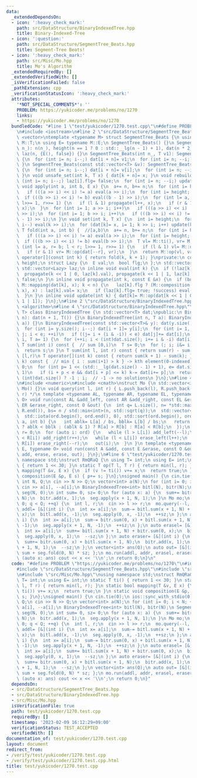 ```yaml
---
data:
  _extendedDependsOn:
  - icon: ':heavy_check_mark:'
    path: src/DataStructure/BinaryIndexedTree.hpp
    title: Binary-Indexed-Tree
  - icon: ':question:'
    path: src/DataStructure/SegmentTree_Beats.hpp
    title: Segment-Tree Beats!
  - icon: ':heavy_check_mark:'
    path: src/Misc/Mo.hpp
    title: Mo's Algorithm
  _extendedRequiredBy: []
  _extendedVerifiedWith: []
  _isVerificationFailed: false
  _pathExtension: cpp
  _verificationStatusIcon: ':heavy_check_mark:'
  attributes:
    '*NOT_SPECIAL_COMMENTS*': ''
    PROBLEM: https://yukicoder.me/problems/no/1270
    links:
    - https://yukicoder.me/problems/no/1270
  bundledCode: "#line 1 \"test/yukicoder/1270.test.cpp\"\n#define PROBLEM \"https://yukicoder.me/problems/no/1270\"\
    \n#include <iostream>\n#line 2 \"src/DataStructure/SegmentTree_Beats.hpp\"\n#include\
    \ <vector>\ntemplate <typename M> struct SegmentTree_Beats {\n using T= typename\
    \ M::T;\n using E= typename M::E;\n SegmentTree_Beats() {}\n SegmentTree_Beats(int\
    \ n_): n(n_), height(n == 1 ? 0 : std::__lg(n - 1) + 1), dat(n * 2, M::ti()),\
    \ laz(n, {E(), false}) {}\n SegmentTree_Beats(int n_, T v1): SegmentTree_Beats(n_)\
    \ {\n  for (int i= n; i--;) dat[i + n]= v1;\n  for (int i= n; --i;) update(i);\n\
    \ }\n SegmentTree_Beats(const std::vector<T> &v): SegmentTree_Beats(v.size())\
    \ {\n  for (int i= n; i--;) dat[i + n]= v[i];\n  for (int i= n; --i;) update(i);\n\
    \ }\n void unsafe_set(int k, T x) { dat[k + n]= x; }\n void rebuild() {\n  for\
    \ (int i= n; i--;) laz[i].flg= false;\n  for (int i= n; --i;) update(i);\n }\n\
    \ void apply(int a, int b, E x) {\n  a+= n, b+= n;\n  for (int i= height; i; i--)\n\
    \   if (((a >> i) << i) != a) eval(a >> i);\n  for (int i= height; i; i--)\n \
    \  if (((b >> i) << i) != b) eval((b - 1) >> i);\n  for (int l= a, r= b; l < r;\
    \ l>>= 1, r>>= 1) {\n   if (l & 1) propagate(l++, x);\n   if (r & 1) propagate(--r,\
    \ x);\n  }\n  for (int i= 1; a >> i; i++)\n   if (((a >> i) << i) != a) update(a\
    \ >> i);\n  for (int i= 1; b >> i; i++)\n   if (((b >> i) << i) != b) update((b\
    \ - 1) >> i);\n }\n void set(int k, T x) {\n  int i= height;\n  for (k+= n; i;\
    \ i--) eval(k >> i);\n  for (dat[k]= x, i= 1; k >> i; i++) update(k >> i);\n }\n\
    \ T fold(int a, int b) {  //[a,b)\n  a+= n, b+= n;\n  for (int i= height; i; i--)\n\
    \   if (((a >> i) << i) != a) eval(a >> i);\n  for (int i= height; i; i--)\n \
    \  if (((b >> i) << i) != b) eval(b >> i);\n  T vl= M::ti(), vr= M::ti();\n  for\
    \ (int l= a, r= b; l < r; l>>= 1, r>>= 1) {\n   if (l & 1) vl= M::op(vl, dat[l++]);\n\
    \   if (r & 1) vr= M::op(dat[--r], vr);\n  }\n  return M::op(vl, vr);\n }\n T\
    \ operator[](const int k) { return fold(k, k + 1); }\nprivate:\n const int n,\
    \ height;\n struct Lazy {\n  E val;\n  bool flg;\n };\n std::vector<T> dat;\n\
    \ std::vector<Lazy> laz;\n inline void eval(int k) {\n  if (!laz[k].flg) return;\n\
    \  propagate(k << 1 | 0, laz[k].val), propagate(k << 1 | 1, laz[k].val);\n  laz[k].flg=\
    \ false;\n }\n inline void propagate(int k, const E &x) {\n  if (bool success=\
    \ M::mapping(dat[k], x); k < n) {\n   laz[k].flg ? (M::composition(laz[k].val,\
    \ x), x) : laz[k].val= x;\n   if (laz[k].flg= true; !success) eval(k), update(k);\n\
    \  }\n }\n inline void update(int k) { dat[k]= M::op(dat[k << 1 | 0], dat[k <<\
    \ 1 | 1]); }\n};\n#line 2 \"src/DataStructure/BinaryIndexedTree.hpp\"\n#include\
    \ <algorithm>\n#line 4 \"src/DataStructure/BinaryIndexedTree.hpp\"\ntemplate <typename\
    \ T> class BinaryIndexedTree {\n std::vector<T> dat;\npublic:\n BinaryIndexedTree(int\
    \ n): dat(n + 1, T()) {}\n BinaryIndexedTree(int n, T a): BinaryIndexedTree(std::vector<T>(n,\
    \ a)) {}\n BinaryIndexedTree(const std::vector<T>& y): dat(y.size() + 1, 0) {\n\
    \  for (int i= y.size(); i--;) dat[i + 1]= y[i];\n  for (int i= 1, e= dat.size(),\
    \ j; i < e; ++i)\n   if ((j= i + (i & -i)) < e) dat[j]+= dat[i];\n }\n void add(int\
    \ i, T a= 1) {\n  for (++i; i < (int)dat.size(); i+= i & -i) dat[i]+= a;\n }\n\
    \ T sum(int i) const {  // sum [0,i)\n  T s= 0;\n  for (; i; i&= i - 1) s+= dat[i];\n\
    \  return s;\n }\n T sum(int l, int r) const { return sum(r) - sum(l); }  // sum\
    \ [l,r)\n T operator[](int k) const { return sum(k + 1) - sum(k); }\n int find(T\
    \ k) const {  // min { i : sum(i+1) > k } -> kth element(0-indexed)\n  int i=\
    \ 0;\n  for (int p= 1 << (std::__lg(dat.size() - 1) + 1), e= dat.size(); p; p>>=\
    \ 1)\n   if (i + p < e && dat[i + p] <= k) k-= dat[i+= p];\n  return i + 1 ==\
    \ (int)dat.size() ? -1 : i;  // -1 -> no solutions\n }\n};\n#line 4 \"src/Misc/Mo.hpp\"\
    \n#include <numeric>\n#include <cmath>\nstruct Mo {\n std::vector<int> L, R;\n\
    \ Mo() {}\n void query(int l, int r) { L.push_back(l), R.push_back(r); } /* [l,\
    \ r) */\n template <typename AL, typename AR, typename EL, typename ER, typename\
    \ O> void run(const AL &add_left, const AR &add_right, const EL &erase_left, const\
    \ ER &erase_right, const O &out) {\n  int q= L.size(), n= *std::max_element(R.begin(),\
    \ R.end()), bs= n / std::min<int>(n, std::sqrt(q));\n  std::vector<int> ord(q);\n\
    \  std::iota(ord.begin(), ord.end(), 0), std::sort(ord.begin(), ord.end(), [&](int\
    \ a, int b) {\n   int ablk= L[a] / bs, bblk= L[b] / bs;\n   return ablk != bblk\
    \ ? ablk < bblk : (ablk & 1) ? R[a] > R[b] : R[a] < R[b];\n  });\n  int l= 0,\
    \ r= 0;\n  for (auto i: ord) {\n   while (l > L[i]) add_left(--l);\n   while (r\
    \ < R[i]) add_right(r++);\n   while (l < L[i]) erase_left(l++);\n   while (r >\
    \ R[i]) erase_right(--r);\n   out(i);\n  }\n }\n template <typename A, typename\
    \ E, typename O> void run(const A &add, const E &erase, const O &out) { run(add,\
    \ add, erase, erase, out); }\n};\n#line 6 \"test/yukicoder/1270.test.cpp\"\nusing\
    \ namespace std;\nstruct RmQRaQ {\n using T= int;\n using E= int;\n static T ti()\
    \ { return 1 << 30; }\n static T op(T l, T r) { return min(l, r); }\n static bool\
    \ mapping(T &v, E x) {\n  if (v != ti()) v+= x;\n  return true;\n }\n static void\
    \ composition(E &p, E s) { p+= s; }\n};\nsigned main() {\n cin.tie(0);\n ios::sync_with_stdio(0);\n\
    \ int N, Q;\n cin >> N >> Q;\n vector<int> a(N);\n for (int i= 0; i < N; ++i)\
    \ cin >> a[i], --a[i];\n BinaryIndexedTree<int> bitl(N), bitr(N);\n SegmentTree_Beats<RmQRaQ>\
    \ seg(N, 0);\n int sum= 0, sz= 0;\n for (auto x: a) {\n  sum+= bitr.sum(x + 1,\
    \ N);\n  bitr.add(x, 1);\n  seg.apply(x + 1, N, 1);\n }\n Mo mo;\n for (int q=\
    \ 0; q < Q; ++q) {\n  int l, r;\n  cin >> l >> r;\n  mo.query(--l, r);\n }\n auto\
    \ addl= [&](int i) {\n  int x= a[i];\n  sum-= bitl.sum(x + 1, N) + bitr.sum(0,\
    \ x);\n  bitl.add(x, -1);\n  seg.apply(0, x, -1);\n  ++sz;\n };\n auto addr= [&](int\
    \ i) {\n  int x= a[i];\n  sum-= bitr.sum(0, x) + bitl.sum(x + 1, N);\n  bitr.add(x,\
    \ -1);\n  seg.apply(x + 1, N, -1);\n  ++sz;\n };\n auto erasel= [&](int i) {\n\
    \  int x= a[i];\n  sum+= bitl.sum(x + 1, N) + bitr.sum(0, x);\n  bitl.add(x, 1);\n\
    \  seg.apply(0, x, 1);\n  --sz;\n };\n auto eraser= [&](int i) {\n  int x= a[i];\n\
    \  sum+= bitr.sum(0, x) + bitl.sum(x + 1, N);\n  bitr.add(x, 1);\n  seg.apply(x\
    \ + 1, N, 1);\n  --sz;\n };\n vector<int> ans(Q);\n auto out= [&](int q) { ans[q]=\
    \ sum + seg.fold(0, N) * sz; };\n mo.run(addl, addr, erasel, eraser, out);\n for\
    \ (auto x: ans) cout << x << '\\n';\n return 0;\n}\n"
  code: "#define PROBLEM \"https://yukicoder.me/problems/no/1270\"\n#include <iostream>\n\
    #include \"src/DataStructure/SegmentTree_Beats.hpp\"\n#include \"src/DataStructure/BinaryIndexedTree.hpp\"\
    \n#include \"src/Misc/Mo.hpp\"\nusing namespace std;\nstruct RmQRaQ {\n using\
    \ T= int;\n using E= int;\n static T ti() { return 1 << 30; }\n static T op(T\
    \ l, T r) { return min(l, r); }\n static bool mapping(T &v, E x) {\n  if (v !=\
    \ ti()) v+= x;\n  return true;\n }\n static void composition(E &p, E s) { p+=\
    \ s; }\n};\nsigned main() {\n cin.tie(0);\n ios::sync_with_stdio(0);\n int N,\
    \ Q;\n cin >> N >> Q;\n vector<int> a(N);\n for (int i= 0; i < N; ++i) cin >>\
    \ a[i], --a[i];\n BinaryIndexedTree<int> bitl(N), bitr(N);\n SegmentTree_Beats<RmQRaQ>\
    \ seg(N, 0);\n int sum= 0, sz= 0;\n for (auto x: a) {\n  sum+= bitr.sum(x + 1,\
    \ N);\n  bitr.add(x, 1);\n  seg.apply(x + 1, N, 1);\n }\n Mo mo;\n for (int q=\
    \ 0; q < Q; ++q) {\n  int l, r;\n  cin >> l >> r;\n  mo.query(--l, r);\n }\n auto\
    \ addl= [&](int i) {\n  int x= a[i];\n  sum-= bitl.sum(x + 1, N) + bitr.sum(0,\
    \ x);\n  bitl.add(x, -1);\n  seg.apply(0, x, -1);\n  ++sz;\n };\n auto addr= [&](int\
    \ i) {\n  int x= a[i];\n  sum-= bitr.sum(0, x) + bitl.sum(x + 1, N);\n  bitr.add(x,\
    \ -1);\n  seg.apply(x + 1, N, -1);\n  ++sz;\n };\n auto erasel= [&](int i) {\n\
    \  int x= a[i];\n  sum+= bitl.sum(x + 1, N) + bitr.sum(0, x);\n  bitl.add(x, 1);\n\
    \  seg.apply(0, x, 1);\n  --sz;\n };\n auto eraser= [&](int i) {\n  int x= a[i];\n\
    \  sum+= bitr.sum(0, x) + bitl.sum(x + 1, N);\n  bitr.add(x, 1);\n  seg.apply(x\
    \ + 1, N, 1);\n  --sz;\n };\n vector<int> ans(Q);\n auto out= [&](int q) { ans[q]=\
    \ sum + seg.fold(0, N) * sz; };\n mo.run(addl, addr, erasel, eraser, out);\n for\
    \ (auto x: ans) cout << x << '\\n';\n return 0;\n}"
  dependsOn:
  - src/DataStructure/SegmentTree_Beats.hpp
  - src/DataStructure/BinaryIndexedTree.hpp
  - src/Misc/Mo.hpp
  isVerificationFile: true
  path: test/yukicoder/1270.test.cpp
  requiredBy: []
  timestamp: '2023-02-09 16:12:29+09:00'
  verificationStatus: TEST_ACCEPTED
  verifiedWith: []
documentation_of: test/yukicoder/1270.test.cpp
layout: document
redirect_from:
- /verify/test/yukicoder/1270.test.cpp
- /verify/test/yukicoder/1270.test.cpp.html
title: test/yukicoder/1270.test.cpp
---
```


